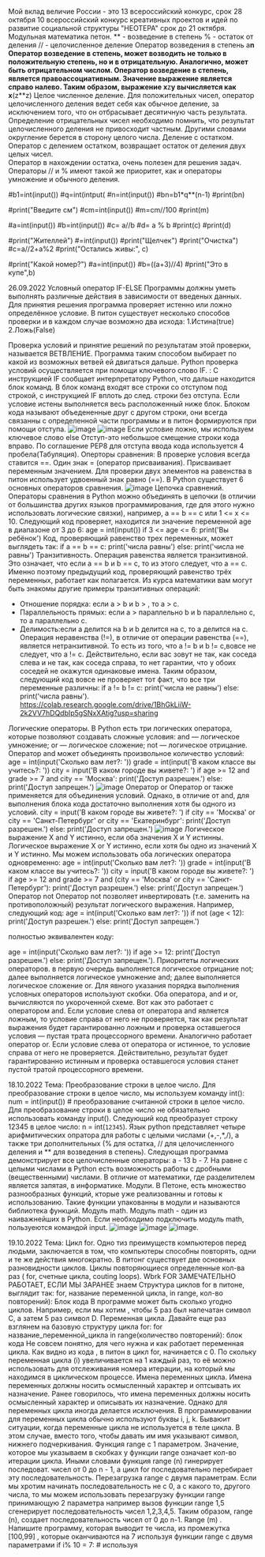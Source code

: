 Мой вклад величие России - это 13 всероссийский конкурс, срок 28 октября
10 всероссийский конкурс креативных проектов и идей по развитие социальной структуры "НЕОТЕРА"
срок до 21 октября.
                                                                            Модульная математика петон.
** - возведение в степень 
% - остаток от деления
// - целочисленное деление
Оператор возведения в степень а**n
Оператор возведение в степень, может возводить не только в положительную степень, но и в отрицательную.
Аналогично, может быть отрицательном числом.
Оператор возведение в степень, является правоассоциативным.
Значение выражение является справо налево.
Таким образом, выражение x**z**y вычисляется как x**(z**z)
                                                             Целое численное деление.
Для положительных чисел, оператор целочисленного деления ведет себя как обычное деление, за исключением того, что он отбрасывает десятичную часть результата.
Определение отрицательных чисел необходимо помнить, что результат целочисленного деления не привосходит частным.  Другими словами округление берется в сторону целого числа.
                                                             Деление с остатком.
Оператор с делением остатком, возвращает остаток от деления двух целых чисел.                                                             
Оператор в нахождении остатка, очень полезен для решения задач.
Операторы // и % имеют такой же приоритет, как и операторы умножение и обычного деления.

#b1=int(input())
#q=int(intput(
#n=int(input())
#bn=b1*q**(n-1)
#print(bn)

#print("Введите см")
#cm=int(input())
#m=cm//100
#print(m)

#a=int(input())
#b=int(input())
#c= a//b
#d= a % b 
#print(c)
#print(d)

#print("Жителлей")
#=int(input())
#print("Щелчек")
#print("Очистка")
#c=a//2+a%2
#print("Остались живы:", с)

#print("Какой номер?")
#a=int(input())
#b=((a+3)//4)
#print("Это в купе",b)

26.09.2022
Условный оператор IF-ELSE
Программы должны уметь выполнять различные действия в зависимости от введеных данных. Для принятия решения программа проверяет истенно или ложно определённое условие.
В питон существует несколько способов проверки и в каждом случае возможно два исхода:
1.Истина(true)
2.Ложь(False)

Проверка условий и принятие решений по результатам этой проверки, называется ВЕТВЛЕНИЕ. Программа таким способом выбирает по какой из возможных ветвей ей двигаться дальше.
Python проверка условий осуществляется при помощи ключевого слово IF. : С инструкцией IF  сообщает интерпретатору Python, что дальше находится блок команд. В блок команд входят все строки со отступом под строкой, с инструкцией IF вплоть до след. строки без отступа. Если условие истены выполняется весь расположенный ниже блок.
 Блоком кода называют объедененные друг с другом строки, они всегда связанны с определенной части программы и в питон формируются при  помощи отступа.
 ![image](https://user-images.githubusercontent.com/112687983/192217859-3576ac6f-9275-4455-a68f-0d7570f6acac.png)
 ![image](https://user-images.githubusercontent.com/112687983/192219470-e098ab82-e4ff-44a1-9b03-14eb55cc1761.png)
 Если условие ложно, мы используем ключевое слово else
Отступ-это небольшое смещение строки кода вправо. По соглашение PEP8 для отступа ввода кода используется 4 пробела(Табуляция). 
Оперторы сравнения: 
В проверке условия всегда ставится ==. Один знак = (оператор присваивания). Присваивает переменным значением. Для проверки двух элементов на равенства в питон использует удвоенный знак равно (==).
В Python существует 6 основных операторов сравнения.
![image](https://user-images.githubusercontent.com/112687983/192221089-9962f6ba-b7eb-43c4-b06f-d3b2f778fef5.png)
Цепочка сравнений.
Операторы сравнения в Python можно объединять в цепочки (в отличии от большинства других языков программирования, где для этого нужно использовать логические связки), например, a == b == c или 1 <= x <= 10. Следующий код проверяет, находится ли значение переменной age в диапазоне от 3 до 6:
age = int(input())
if 3 <= age <= 6:
    print('Вы ребёнок')
    Код, проверяющий равенство трех переменных, может выглядеть так:
if a == b == c:
    print('числа равны')
else:
    print('числа не равны')
                                                            Транзитивность.
Операция равенства является транзитивной. Это означает, что если a == b и b == c, то из этого следует, что a == c. Именно поэтому предыдущий код, проверяющий равенство трёх переменных, работает как полагается. 
Из курса математики вам могут быть знакомы другие примеры транзитивных операций:
* Отношение порядка: если a > b и b > , то a > c.
* Параллельность прямых: если a > параллельно b и b параллельно c, то a параллельно c.
* Делимость:если a делится на b и b делится на c, то a делится на с.
Операция неравенства (!=), в отличие от операции равенства (==), является нетранзитивной. То есть из того, что a != b и b != c,вовсе не следует, что a != c. Действительно, если вас зовут не так, как соседа слева и не так, как соседа справа, то нет гарантии, что у обоих соседей не окажутся одинаковые имена.
Таким образом, следующий код вовсе не проверяет тот факт, что все три переменные различны:
if a != b != c:
    print('числа не равны')
else:
print('числа равны').
https://colab.research.google.com/drive/1BhGkLiiW-2k2VV7hDQdbIp5gSNxXAtig?usp=sharing

Логические операторы.
В Python есть три логических оператора, которые позволяют создавать сложные условия:
and — логическое умножение;
or — логическое сложение;
not — логическое отрицание.
Оператор and может объединять произвольное количество условий:
age = int(input('Сколько вам лет?: '))
grade = int(input('В каком классе вы учитесь?: '))
city = input('В каком городе вы живете?: ')
if age >= 12 and grade >= 7 and city == 'Москва':
    print('Доступ разрешен.')
else:
    print('Доступ запрещен.')
    ![image](https://user-images.githubusercontent.com/112687983/193531192-a4215a93-803b-4f68-b05e-bd9952672b3c.png)
Оператор or
Оператор or также применяется для объединения условий. Однако, в отличие от and, для выполнения блока кода достаточно выполнения хотя бы одного из условий.
city = input('В каком городе вы живете?: ')
if city == 'Москва' or city == 'Санкт-Петербург' or city == 'Екатеринбург':
print('Доступ разрешен.')
else:
print('Доступ запрещен.')
![image](https://user-images.githubusercontent.com/112687983/193531771-c7defc25-bd30-4182-aad1-fcbe01ae8dc5.png)
Логическое выражение X and Y истинно, если оба значения X и Y истинны.
Логическое выражение X or Y истинно, если хотя бы одно из значений X и Y истинно.
Мы можем использовать оба логических оператора одновременно:
age = int(input('Сколько вам лет?: '))
grade = int(input('В каком классе вы учитесь?: '))
city = input('В каком городе вы живете?: ')
if age >= 12 and grade >= 7 and (city == 'Москва' or city == 'Санкт-Петербург'):
    print('Доступ разрешен.')
else:
    print('Доступ запрещен.')
    Оператор not
Оператор not позволяет инвертировать (т.е. заменить на противоположный) результат логического выражения. Например, следующий код:
age = int(input('Сколько вам лет?: '))
if not (age < 12):
    print('Доступ разрешен.')
else:
    print('Доступ запрещен.')

полностью эквивалентен коду:

age = int(input('Сколько вам лет?: '))
if age >= 12:
    print('Доступ разрешен.')
else:
    print('Доступ запрещен.').
    Приоритеты логических операторов.
в первую очередь выполняется логическое отрицание not;
далее выполняется логическое умножение and;
далее выполняется логическое сложение or.
Для явного указания порядка выполнения условных операторов используют скобки.
Оба оператора, and и or, вычисляются по укороченной схеме.
Вот как это работает с оператором and. Если условие слева от оператора and является ложным, то условие справа от него не проверяется, так как результат выражения будет гарантированно ложным и проверка оставшегося условия — пустая трата процессорного времени.
Аналогично работает оператор or. Если условие слева от оператора or истинное, то условие справа от него не проверяется. Действительно, результат будет гарантированно истинным и проверка оставшегося условия станет пустой тратой процессорного времени.

18.10.2022
Тема: Преобразование строки в целое число.
Для преобразование строки в целое число, мы используем команду int():
num = int(input()) # преобразование считанной строки в целое число.
Для преобразование строки в целое число не обязательно использовать команду input().
Следующий код преобразует строку 12345 в целое число:
n = int(`12345`).
Язык python представляет четыре арифмитических опратора для работы с целыми числами (+,-,*,/), а также три дополнительных (% для остатка, // для целочисленного деления и ** для возведения в степень).
Следующая программа демонстрирует все целочисленные операторы:
a - 13
b - 7.
На равне с целыми числами в Python есть возможность  работы с дробными (вещественными) числами.
В отличие от математики, где разделителем является запятая, в информатике.
Модули.
В Петоне, есть множество разнообразных функций, кторые уже реализованны и готовы к использованию. Такие функции упакованны в модули и называются библиотека функций.
Модуль math.
Модуль math - один из наиважнейших в Python.
Если необходимо подключить модуль math, пользуеются командой input.
![image](https://user-images.githubusercontent.com/112687983/196395617-65e6d575-aed8-4913-925d-e3541ef3c5bf.png)
![image](https://user-images.githubusercontent.com/112687983/196396070-668639ca-12b3-4bde-8fa4-b73a3dbeac19.png)
![image](https://user-images.githubusercontent.com/112687983/196396629-be84fa81-1317-4c21-800c-a697284ced7b.png).

19.10.2022
Тема: Цикл for.
Одно тиз преимуществ компьютеров перед людьми, заключается в том, что компьютеры способны повторять, одни и те же действия многократно.
В питонг существует две основных разновидности циклов. Циклы повторяющиеся определенные кол-ва раз ( for, счетные цикла, couting loops).
Wbrk FOR ЗАМЕЧАТЕЛЬНО РАБОТАЕТ, ЕСЛИ МЫ ЗАРАНЕЕ знаем 
Структура циклов for в питоне, выглядит так: for, название переменной цикла, in range, кол-во повторений):
Блок кода
В программе может быть сколько угодно циклов. Например, если мы хотим , чтобы 5 раз был напечатан символ С, а затем 5 раз символ D.
           Переменная цикла.
Давайте еще раз взглянем на базовую структуру цикла for:
for название_переменной_цикла in range(количество повторений):
блок кода
Не совсем понятно, для чего нужна и как работает переменная цикла.
Как видно из кода , в питон в цикл for, начинается с 0.
По скольку переменная цикла (i) увеличивается на 1 каждый раз, то её можно использовать для отслеживания номера итерации, на который мы находимся в циклическом процессе.
              Имена переменных цикла.
Имена переменных должны носить осмысленный характер и оптсывать их назначение.
Ранее говорилось, что имена переменных должны носить осмысленный характер и описывать их назначение. Однако для переменных цикла иногда делается исключения. В программировании для переменных цикла обычно используют буквы i, j, k.
Бываюит ситуации, когда переменные цикла не используется в теле цикла. В этом случае, вместо того, чтобы давать им имя указывают символ, нижнего подчеркивания.
    Функция range с 1 параметром.
Значение, которое мы указываем в скобках у функции range означает кол-во итерации цикла. Иными словами функция range (n) гинерирует последоват. чисел от 0 до n - 1, а цикл for последовательно перебирает эту последовательность.
  Перезагрузка range с двумя параметрам.
Если мы хротим начинать последовательность не с 0, а с какого то, другого числа, то мы можем использовать перезагрузку функции range принимающую 2 параметра например вызов функции range 1,5 сгенерирует последовательность чисел 1,2,3,4,5. Таким образом, range (n), создает последовательность чисел от 0 до n-1. Range (m) . Напишите программу, которая выводит те числа, из промежутка [100,99] , которые оканчиваются на 7 используя функции range с двумя параметрами
if i% 10 = 7: # используя
